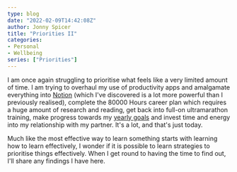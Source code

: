 ```yaml
---
type: blog
date: "2022-02-09T14:42:08Z"
author: Jonny Spicer
title: "Priorities II"
categories:
- Personal
- Wellbeing
series: ["Priorities"]
---
```

I am once again struggling to prioritise what feels like a very limited amount of time. I am trying to overhaul my use of productivity apps and amalgamate everything into [Notion](https://www.notion.so/) (which I've discovered is a lot more powerful than I previously realised), complete the 80000 Hours
career plan which requires a huge amount of research and reading, get back into full-on ultramarathon training, make progress towards my [yearly goals](/100-hours) and invest time and energy into my relationship with my partner. It's a lot, and that's just today.

Much like the most effective way to learn something starts with learning how to learn effectively, I wonder if it is possible to learn strategies to prioritise things effectively. When I get round to having the time to find out, I'll share any findings I have here.
